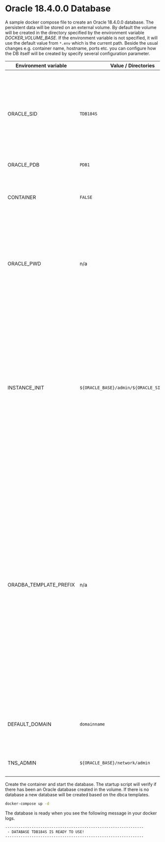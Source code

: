 # Oracle 18.4.0.0 Database

A sample docker compose file to create an Oracle 18.4.0.0 database. The persistent data will be stored on an external volume. By default the volume will be created in the directory specified by the environment variable *DOCKER_VOLUME_BASE*. If the environment variable is not specified, it will use the default value from ``*.env`` which is the current path. Beside the usual changes e.g. container name, hostname, ports etc. you can configure how the DB itself will be created by specify several configuration parameter.

| Environment variable   | Value / Directories                            | Comment                                                                                                                                                                                                                                                                                                                                                       |
|------------------------|------------------------------------------------|---------------------------------------------------------------------------------------------------------------------------------------------------------------------------------------------------------------------------------------------------------------------------------------------------------------------------------------------------------------|
| ORACLE_SID             | ``TDB184S``                                    | Default Oracle SID. Usually it will default to the variable which has been specified during build. A custom SID can / should be specified.                                                                                                                                                                                                                    |
| ORACLE_PDB             | ``PDB1``                                       | Default PDB name.                                                                                                                                                                                                                                                                                                                                             |
| CONTAINER              | ``FALSE``                                      | Flag to create a container or single tenant database. Default set to false.                                                                                                                                                                                                                                                                                   |
| ORACLE_PWD             | n/a                                            | Custom admin password for common admin user like SYS and SYSTEM. If not specified a random password will be generated                                                                                                                                                                                                                                         |
| INSTANCE_INIT          | ``${ORACLE_BASE}/admin/${ORACLE_SID}/scripts`` | Folder for customize setup and startup. The database create script will look for a folder ``setup`` during initial setup or ``startup`` during each container startup. All bash ``.sh`` scripts as well sql ``.sql`` script will be executed. Make sure to add a sequence to keep the order of the scripts.                                                   |
| ORADBA_TEMPLATE_PREFIX | n/a                                            | Prefix to use a custom dbca template or the general purpose default template. By default this variable is not set. In this case dbca will use the general purpose template with the starter database. If set to ``custom_`` dbca will use a custom template to create a fresh database. This will take longer since the database will be create from scratch. |
| DEFAULT_DOMAIN         | ``domainname``                                 | Database default domain. If not specified the default domain will be used.                                                                                                                                                                                                                                                                                    |
| TNS_ADMIN              | ``${ORACLE_BASE}/network/admin``               | Alternative TNS_ADMIN environment variable.                                                                                                                                                                                                                                                                                                                   |
Create the container and start the database. The startup script will verify if there has been an Oracle database created in the volume. If there is no database a new database will be created based on the dbca templates.

```bash
docker-compose up -d
```

The database is ready when you see the following message in your docker logs.

```bash
---------------------------------------------------------------
 - DATABASE TDB184S IS READY TO USE!
---------------------------------------------------------------
```
